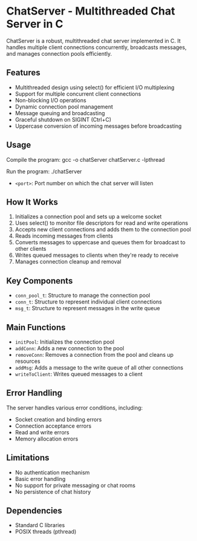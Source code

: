 # ChatServer - Multithreaded Chat Server in C

ChatServer is a robust, multithreaded chat server implemented in C. It handles multiple client connections concurrently, broadcasts messages, and manages connection pools efficiently.

## Features

- Multithreaded design using select() for efficient I/O multiplexing
- Support for multiple concurrent client connections
- Non-blocking I/O operations
- Dynamic connection pool management
- Message queuing and broadcasting
- Graceful shutdown on SIGINT (Ctrl+C)
- Uppercase conversion of incoming messages before broadcasting

## Usage

Compile the program: gcc -o chatServer chatServer.c -lpthread

Run the program: ./chatServer <port>

- `<port>`: Port number on which the chat server will listen

## How It Works

1. Initializes a connection pool and sets up a welcome socket
2. Uses select() to monitor file descriptors for read and write operations
3. Accepts new client connections and adds them to the connection pool
4. Reads incoming messages from clients
5. Converts messages to uppercase and queues them for broadcast to other clients
6. Writes queued messages to clients when they're ready to receive
7. Manages connection cleanup and removal

## Key Components

- `conn_pool_t`: Structure to manage the connection pool
- `conn_t`: Structure to represent individual client connections
- `msg_t`: Structure to represent messages in the write queue

## Main Functions

- `initPool`: Initializes the connection pool
- `addConn`: Adds a new connection to the pool
- `removeConn`: Removes a connection from the pool and cleans up resources
- `addMsg`: Adds a message to the write queue of all other connections
- `writeToClient`: Writes queued messages to a client

## Error Handling

The server handles various error conditions, including:

- Socket creation and binding errors
- Connection acceptance errors
- Read and write errors
- Memory allocation errors

## Limitations

- No authentication mechanism
- Basic error handling
- No support for private messaging or chat rooms
- No persistence of chat history

## Dependencies

- Standard C libraries
- POSIX threads (pthread)
